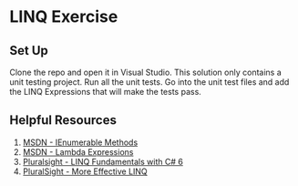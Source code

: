 LINQ Exercise
==============

## Set Up

Clone the repo and open it in Visual Studio. This solution only contains a unit testing project. Run all the unit tests. Go into the unit test files and add the LINQ Expressions that will make the tests pass.

## Helpful Resources
1. [MSDN - IEnumerable<T> Methods](https://msdn.microsoft.com/en-us/library/ckzcawb8(v=vs.110).aspx)
2. [MSDN - Lambda Expressions](https://msdn.microsoft.com/en-us/library/bb397687.aspx)
3. [Pluralsight - LINQ Fundamentals with C# 6](https://www.pluralsight.com/courses/linq-fundamentals-csharp-6)
4. [PluralSight - More Effective LINQ](https://www.pluralsight.com/courses/linq-more-effective)
